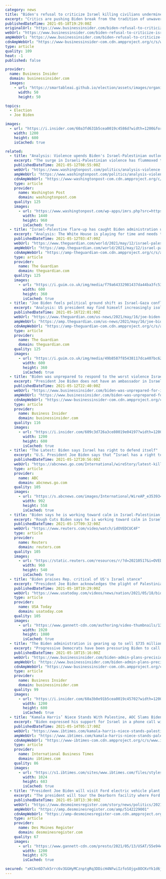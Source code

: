 ```yaml
---
category: news
title: "Biden's refusal to criticize Israel killing civilians undermines his pledge to prioritize human rights"
excerpt: "Critics are pushing Biden break from the tradition of unwavering support for Israel as the death toll in Gaza mounts."
publishedDateTime: 2021-05-18T19:29:00Z
originalUrl: "https://www.businessinsider.com/biden-refusal-to-criticize-israel-undermines-human-rights-pledge-2021-5"
webUrl: "https://www.businessinsider.com/biden-refusal-to-criticize-israel-undermines-human-rights-pledge-2021-5"
ampWebUrl: "https://www.businessinsider.com/biden-refusal-to-criticize-israel-undermines-human-rights-pledge-2021-5?amp"
cdnAmpWebUrl: "https://www-businessinsider-com.cdn.ampproject.org/c/s/www.businessinsider.com/biden-refusal-to-criticize-israel-undermines-human-rights-pledge-2021-5?amp"
type: article
quality: 109
heat: -1
published: false

provider:
  name: Business Insider
  domain: businessinsider.com
  images:
    - url: "https://smartableai.github.io/election/assets/images/organizations/businessinsider.com-50x50.jpg"
      width: 50
      height: 50

topics:
  - Election
  - Joe Biden

images:
  - url: "https://i.insider.com/60a3fd631b5cea0019c4586d?width=1200&format=jpeg"
    width: 1200
    height: 600
    isCached: true

related:
  - title: "Analysis: Violence upends Biden's Israel-Palestinian outlook"
    excerpt: "The surge in Israeli-Palestinian violence has flummoxed the Biden administration in its first four months as it attempts to craft a Middle East policy it believes will be more durable and fairer than"
    publishedDateTime: 2021-05-12T08:55:00Z
    webUrl: "https://www.washingtonpost.com/politics/analysis-violence-upends-bidens-israel-palestinian-outlook/2021/05/12/88a0876e-b2d7-11eb-bc96-fdf55de43bef_story.html"
    ampWebUrl: "https://www.washingtonpost.com/politics/analysis-violence-upends-bidens-israel-palestinian-outlook/2021/05/12/88a0876e-b2d7-11eb-bc96-fdf55de43bef_story.html?outputType=amp"
    cdnAmpWebUrl: "https://www-washingtonpost-com.cdn.ampproject.org/c/s/www.washingtonpost.com/politics/analysis-violence-upends-bidens-israel-palestinian-outlook/2021/05/12/88a0876e-b2d7-11eb-bc96-fdf55de43bef_story.html?outputType=amp"
    type: article
    provider:
      name: Washington Post
      domain: washingtonpost.com
    quality: 125
    images:
      - url: "https://www.washingtonpost.com/wp-apps/imrs.php?src=https://arc-anglerfish-washpost-prod-washpost.s3.amazonaws.com/public/AN6GYPFSUEI6XPEW7X2V3ZB354.jpg&w=1440"
        width: 1440
        height: 960
        isCached: true
  - title: "Israel-Palestine flare-up has caught Biden administration unprepared"
    excerpt: "Analysis: The White House is playing for time and needs to decide quickly how to deal with Trump’s legacy of unwavering support for Netanyahu"
    publishedDateTime: 2021-05-12T03:47:00Z
    webUrl: "https://www.theguardian.com/world/2021/may/12/israel-palestine-flare-up-has-caught-biden-administration-unprepared"
    ampWebUrl: "https://amp.theguardian.com/world/2021/may/12/israel-palestine-flare-up-has-caught-biden-administration-unprepared"
    cdnAmpWebUrl: "https://amp-theguardian-com.cdn.ampproject.org/c/s/amp.theguardian.com/world/2021/may/12/israel-palestine-flare-up-has-caught-biden-administration-unprepared"
    type: article
    provider:
      name: The Guardian
      domain: theguardian.com
    quality: 125
    images:
      - url: "https://i.guim.co.uk/img/media/f79a64332981437da44ba3fc5324584b9570d820/0_92_3584_2150/master/3584.jpg?width=300&quality=45&auto=format&fit=max&dpr=2&s=4da22353425bdd34f96ba4053c6d9e31"
        width: 600
        height: 360
        isCached: true
  - title: "Joe Biden feels political ground shift as Israel-Gaza conflict rages on"
    excerpt: "Analysis: US president may find himself increasingly isolated in his resolute defence of Israel"
    publishedDateTime: 2021-05-16T22:01:00Z
    webUrl: "https://www.theguardian.com/us-news/2021/may/16/joe-biden-feels-political-ground-shift-as-israel-gaza-conflict-rages-on"
    ampWebUrl: "https://amp.theguardian.com/us-news/2021/may/16/joe-biden-feels-political-ground-shift-as-israel-gaza-conflict-rages-on"
    cdnAmpWebUrl: "https://amp-theguardian-com.cdn.ampproject.org/c/s/amp.theguardian.com/us-news/2021/may/16/joe-biden-feels-political-ground-shift-as-israel-gaza-conflict-rages-on"
    type: article
    provider:
      name: The Guardian
      domain: theguardian.com
    quality: 125
    images:
      - url: "https://i.guim.co.uk/img/media/49b8587f85438117dca407bc628f7a24795fd979/0_47_3096_1858/master/3096.jpg?width=300&quality=45&auto=format&fit=max&dpr=2&s=f6d8582d2714f5f902f6a74ad09c3c59"
        width: 600
        height: 360
        isCached: true
  - title: "Biden was unprepared to respond to the worst violence Israel-Palestine has seen in years"
    excerpt: "President Joe Biden does not have an ambassador in Israel — and hasn't yet nominated anyone — amid the worst fighting the region has seen in years."
    publishedDateTime: 2021-05-12T22:40:00Z
    webUrl: "https://www.businessinsider.com/biden-was-unprepared-for-israel-palestine-violence-2021-5"
    ampWebUrl: "https://www.businessinsider.com/biden-was-unprepared-for-israel-palestine-violence-2021-5?amp"
    cdnAmpWebUrl: "https://www-businessinsider-com.cdn.ampproject.org/c/s/www.businessinsider.com/biden-was-unprepared-for-israel-palestine-violence-2021-5?amp"
    type: article
    provider:
      name: Business Insider
      domain: businessinsider.com
    quality: 116
    images:
      - url: "https://i.insider.com/609c3d726a3ce80019e04197?width=1200&format=jpeg"
        width: 1200
        height: 600
        isCached: true
  - title: "The Latest: Biden says Israel has right to defend itself"
    excerpt: "U.S. President Joe Biden says that “Israel has a right to defend itself” amid a barrage of rockets fired by Hamas and other Palestinian groups from Gaza"
    publishedDateTime: 2021-05-12T20:56:00Z
    webUrl: "https://abcnews.go.com/International/wireStory/latest-killed-wounded-israel-missile-77639397"
    type: article
    provider:
      name: ABC
      domain: abcnews.go.com
    quality: 105
    images:
      - url: "https://s.abcnews.com/images/International/WireAP_e353934a96bc4d2b811416f1699344bf_16x9_992.jpg"
        width: 992
        height: 558
        isCached: true
  - title: "Biden says he is working toward calm in Israel-Palestinian conflict"
    excerpt: "Rough Cuts Biden says he is working toward calm in Israel-Palestinian conflict. Posted . U.S. President Joe Biden said his administration is working with Palestinians and Israelis"
    publishedDateTime: 2021-05-17T09:32:00Z
    webUrl: "https://www.reuters.com/video/watch/idOVEDCUC4F"
    type: article
    provider:
      name: Reuters
      domain: reuters.com
    quality: 105
    images:
      - url: "https://static.reuters.com/resources/r/?d=20210517&i=OVEDCUC4F&r=OVEDCUC4F&t=2"
        width: 960
        height: 540
        isCached: true
  - title: "Biden praises Rep. critical of US's Israel stance"
    excerpt: "President Joe Biden acknowledges the plight of Palestinians as he addressed Congresswoman Rashida Tlaib, a Palestinian-American Democrat, who has been critical of his administration's approach to violence between Israel and Hamas."
    publishedDateTime: 2021-05-18T19:29:00Z
    webUrl: "https://www.usatoday.com/videos/news/nation/2021/05/18/biden-praises-rep-critical-uss-israel-stance/5151032001/"
    type: article
    provider:
      name: USA Today
      domain: usatoday.com
    quality: 105
    images:
      - url: "https://www.gannett-cdn.com/authoring/video-thumbnails/13e6f108-43a7-461f-af2e-2aa8a483ac31_poster.jpg?quality=10"
        width: 1920
        height: 1080
        isCached: true
  - title: "The Biden administration is gearing up to sell $735 million of precision weapons to Israel, as conflict rages on with Gaza"
    excerpt: "Progressive Democrats have been pressuring Biden to call for a cease-fire, and are unhappy with the arms sale as deaths mount in Gaza and Israel."
    publishedDateTime: 2021-05-18T15:16:00Z
    webUrl: "https://www.businessinsider.com/biden-admin-plans-precision-weapons-sale-israel-reports-2021-5"
    ampWebUrl: "https://www.businessinsider.com/biden-admin-plans-precision-weapons-sale-israel-reports-2021-5?amp"
    cdnAmpWebUrl: "https://www-businessinsider-com.cdn.ampproject.org/c/s/www.businessinsider.com/biden-admin-plans-precision-weapons-sale-israel-reports-2021-5?amp"
    type: article
    provider:
      name: Business Insider
      domain: businessinsider.com
    quality: 99
    images:
      - url: "https://i.insider.com/60a3b0e91b5cea0019c45702?width=1200&format=jpeg"
        width: 1200
        height: 600
        isCached: true
  - title: "Kamala Harris’ Niece Stands With Palestine, AOC Slams Biden For Israel Support"
    excerpt: "Biden expressed his support for Israel in a phone call with Prime Minister Netanyahu Harris and Ocasio-Cortez slammed Biden for 'siding with opposition' More than 100 Palestinians have died from the attacks by Israeli forces The ongoing conflict between Israel and Hamas militants in Gaza has put the Biden administration,"
    publishedDateTime: 2021-05-14T05:17:00Z
    webUrl: "https://www.ibtimes.com/kamala-harris-niece-stands-palestine-aoc-slams-biden-israel-support-3198473"
    ampWebUrl: "https://www.ibtimes.com/kamala-harris-niece-stands-palestine-aoc-slams-biden-israel-support-3198473?amp=1"
    cdnAmpWebUrl: "https://www-ibtimes-com.cdn.ampproject.org/c/s/www.ibtimes.com/kamala-harris-niece-stands-palestine-aoc-slams-biden-israel-support-3198473?amp=1"
    type: article
    provider:
      name: International Business Times
      domain: ibtimes.com
    quality: 86
    images:
      - url: "https://s1.ibtimes.com/sites/www.ibtimes.com/files/styles/full/public/2019/02/28/gettyimages-1127743614.jpg"
        width: 1024
        height: 683
        isCached: true
  - title: "President Joe Biden will visit Ford electric vehicle plant; protests of Israel expected"
    excerpt: "The president will tour the Dearborn facility where Ford's new electric pickup will be built. Protests of Biden's support of Israel are also expected."
    publishedDateTime: 2021-05-18T13:30:00Z
    webUrl: "https://www.desmoinesregister.com/story/news/politics/2021/05/18/joe-biden-ford-visit-dearborn-michigan-electric-f-150/5142229001/"
    ampWebUrl: "https://amp.desmoinesregister.com/amp/5142229001"
    cdnAmpWebUrl: "https://amp-desmoinesregister-com.cdn.ampproject.org/c/s/amp.desmoinesregister.com/amp/5142229001"
    type: article
    provider:
      name: Des Moines Register
      domain: desmoinesregister.com
    quality: 67
    images:
      - url: "https://www.gannett-cdn.com/presto/2021/05/13/USAT/55e94e41-63bb-4b61-a737-f0e67127ee8f-AP_Biden_2.jpg?auto=webp&crop=5999,3375,x0,y305&format=pjpg&width=1200"
        width: 1200
        height: 675
        isCached: true

secured: "xKCkn6D7xk5rrc6v3GGHyMCznptgRq3DDicH4NFwiIzfoSOjgx8OCKvYk1d6ji5L24YS6nvU+sEezcrZ/ZNaD14KCzpDmDQflH7uA0tmx5T+w0fEZojkhf4jNRsG5xUYKoK6SM7f+tA4midheMK4HqCuUhudiqM50j7OURTT6YqiTSLweFq36x0/JLRwyFhfYIZBT0YPLzhHh3//IrruMX3crwYhJr78jLCKJiQYKc4ccJcOWFGe6ThIfh4MbHU0GbywQgH7jk17//Csxumlrvhr11EurXUtMJR2NI2c6oNIvPtccCpgJWGMDLjFVwCajMAuuwzD8bXYxYKUwtqwjIA9gUb6OT7/vjY/i0bGH1s=;3sqY9TBNBfhp8ObAdSdeOg=="
---
```



